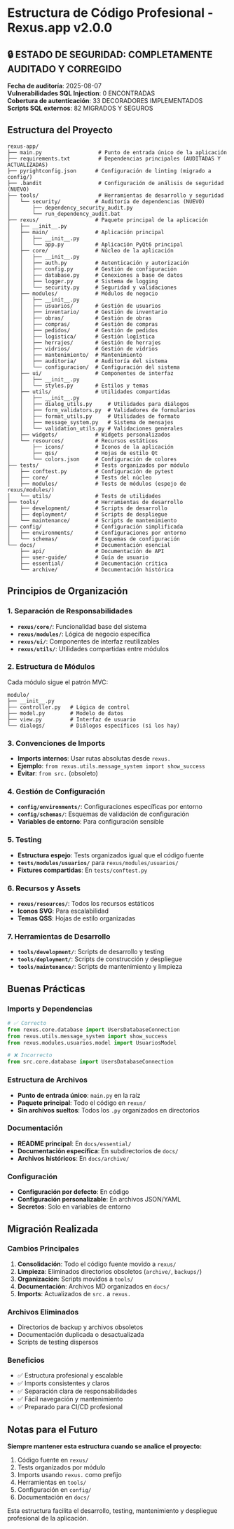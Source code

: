 # Estructura de Código Profesional - Rexus.app v2.0.0

## 🔒 ESTADO DE SEGURIDAD: COMPLETAMENTE AUDITADO Y CORREGIDO
**Fecha de auditoría**: 2025-08-07  
**Vulnerabilidades SQL Injection**: 0 ENCONTRADAS  
**Cobertura de autenticación**: 33 DECORADORES IMPLEMENTADOS  
**Scripts SQL externos**: 82 MIGRADOS Y SEGUROS

## Estructura del Proyecto

```
rexus-app/
├── main.py                  # Punto de entrada único de la aplicación
├── requirements.txt         # Dependencias principales (AUDITADAS Y ACTUALIZADAS)
├── pyrightconfig.json      # Configuración de linting (migrado a config/)
├── .bandit                  # Configuración de análisis de seguridad (NUEVO)
├── tools/                   # Herramientas de desarrollo y seguridad
│   └── security/           # Auditoría de dependencias (NUEVO)
│       ├── dependency_security_audit.py
│       └── run_dependency_audit.bat
├── rexus/                  # Paquete principal de la aplicación
│   ├── __init__.py
│   ├── main/               # Aplicación principal
│   │   ├── __init__.py
│   │   └── app.py          # Aplicación PyQt6 principal
│   ├── core/               # Núcleo de la aplicación
│   │   ├── __init__.py
│   │   ├── auth.py         # Autenticación y autorización
│   │   ├── config.py       # Gestión de configuración
│   │   ├── database.py     # Conexiones a base de datos
│   │   ├── logger.py       # Sistema de logging
│   │   └── security.py     # Seguridad y validaciones
│   ├── modules/            # Módulos de negocio
│   │   ├── __init__.py
│   │   ├── usuarios/       # Gestión de usuarios
│   │   ├── inventario/     # Gestión de inventario
│   │   ├── obras/          # Gestión de obras
│   │   ├── compras/        # Gestión de compras
│   │   ├── pedidos/        # Gestión de pedidos
│   │   ├── logistica/      # Gestión logística
│   │   ├── herrajes/       # Gestión de herrajes
│   │   ├── vidrios/        # Gestión de vidrios
│   │   ├── mantenimiento/  # Mantenimiento
│   │   ├── auditoria/      # Auditoría del sistema
│   │   └── configuracion/  # Configuración del sistema
│   ├── ui/                 # Componentes de interfaz
│   │   ├── __init__.py
│   │   └── styles.py       # Estilos y temas
│   ├── utils/              # Utilidades compartidas
│   │   ├── __init__.py
│   │   ├── dialog_utils.py     # Utilidades para diálogos
│   │   ├── form_validators.py  # Validadores de formularios
│   │   ├── format_utils.py     # Utilidades de formato
│   │   ├── message_system.py   # Sistema de mensajes
│   │   └── validation_utils.py # Validaciones generales
│   ├── widgets/            # Widgets personalizados
│   └── resources/          # Recursos estáticos
│       ├── icons/          # Iconos de la aplicación
│       ├── qss/            # Hojas de estilo Qt
│       └── colors.json     # Configuración de colores
├── tests/                  # Tests organizados por módulo
│   ├── conftest.py         # Configuración de pytest
│   ├── core/               # Tests del núcleo
│   ├── modules/            # Tests de módulos (espejo de rexus/modules/)
│   └── utils/              # Tests de utilidades
├── tools/                  # Herramientas de desarrollo
│   ├── development/        # Scripts de desarrollo
│   ├── deployment/         # Scripts de despliegue
│   └── maintenance/        # Scripts de mantenimiento
├── config/                 # Configuración simplificada
│   ├── environments/       # Configuraciones por entorno
│   └── schemas/            # Esquemas de configuración
└── docs/                   # Documentación esencial
    ├── api/                # Documentación de API
    ├── user-guide/         # Guía de usuario
    ├── essential/          # Documentación crítica
    └── archive/            # Documentación histórica
```

## Principios de Organización

### 1. Separación de Responsabilidades
- **`rexus/core/`**: Funcionalidad base del sistema
- **`rexus/modules/`**: Lógica de negocio específica
- **`rexus/ui/`**: Componentes de interfaz reutilizables
- **`rexus/utils/`**: Utilidades compartidas entre módulos

### 2. Estructura de Módulos
Cada módulo sigue el patrón MVC:
```
modulo/
├── __init__.py
├── controller.py   # Lógica de control
├── model.py        # Modelo de datos
├── view.py         # Interfaz de usuario
└── dialogs/        # Diálogos específicos (si los hay)
```

### 3. Convenciones de Imports
- **Imports internos**: Usar rutas absolutas desde `rexus.`
- **Ejemplo**: `from rexus.utils.message_system import show_success`
- **Evitar**: `from src.` (obsoleto)

### 4. Gestión de Configuración
- **`config/environments/`**: Configuraciones específicas por entorno
- **`config/schemas/`**: Esquemas de validación de configuración
- **Variables de entorno**: Para configuración sensible

### 5. Testing
- **Estructura espejo**: Tests organizados igual que el código fuente
- **`tests/modules/usuarios/`** para `rexus/modules/usuarios/`
- **Fixtures compartidas**: En `tests/conftest.py`

### 6. Recursos y Assets
- **`rexus/resources/`**: Todos los recursos estáticos
- **Iconos SVG**: Para escalabilidad
- **Temas QSS**: Hojas de estilo organizadas

### 7. Herramientas de Desarrollo
- **`tools/development/`**: Scripts de desarrollo y testing
- **`tools/deployment/`**: Scripts de construcción y despliegue
- **`tools/maintenance/`**: Scripts de mantenimiento y limpieza

## Buenas Prácticas

### Imports y Dependencias
```python
# ✅ Correcto
from rexus.core.database import UsersDatabaseConnection
from rexus.utils.message_system import show_success
from rexus.modules.usuarios.model import UsuariosModel

# ❌ Incorrecto
from src.core.database import UsersDatabaseConnection
```

### Estructura de Archivos
- **Punto de entrada único**: `main.py` en la raíz
- **Paquete principal**: Todo el código en `rexus/`
- **Sin archivos sueltos**: Todos los `.py` organizados en directorios

### Documentación
- **README principal**: En `docs/essential/`
- **Documentación específica**: En subdirectorios de `docs/`
- **Archivos históricos**: En `docs/archive/`

### Configuración
- **Configuración por defecto**: En código
- **Configuración personalizable**: En archivos JSON/YAML
- **Secretos**: Solo en variables de entorno

## Migración Realizada

### Cambios Principales
1. **Consolidación**: Todo el código fuente movido a `rexus/`
2. **Limpieza**: Eliminados directorios obsoletos (`archive/`, `backups/`)
3. **Organización**: Scripts movidos a `tools/`
4. **Documentación**: Archivos MD organizados en `docs/`
5. **Imports**: Actualizados de `src.` a `rexus.`

### Archivos Eliminados
- Directorios de backup y archivos obsoletos
- Documentación duplicada o desactualizada
- Scripts de testing dispersos

### Beneficios
- ✅ Estructura profesional y escalable
- ✅ Imports consistentes y claros
- ✅ Separación clara de responsabilidades
- ✅ Fácil navegación y mantenimiento
- ✅ Preparado para CI/CD profesional

## Notas para el Futuro

**Siempre mantener esta estructura cuando se analice el proyecto:**
1. Código fuente en `rexus/`
2. Tests organizados por módulo
3. Imports usando `rexus.` como prefijo
4. Herramientas en `tools/`
5. Configuración en `config/`
6. Documentación en `docs/`

Esta estructura facilita el desarrollo, testing, mantenimiento y despliegue profesional de la aplicación.